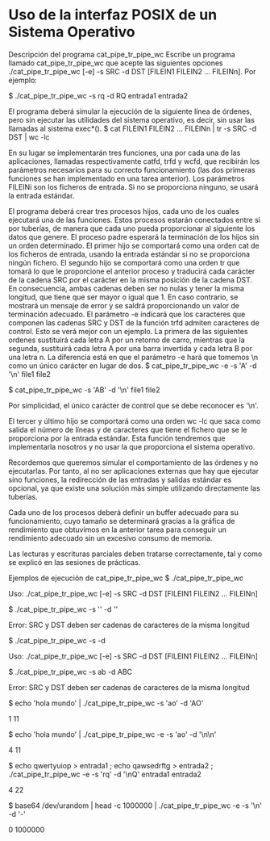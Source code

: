 # Uso de la interfaz POSIX de un Sistema Operativo

Descripción del programa cat_pipe_tr_pipe_wc
Escribe un programa llamado cat_pipe_tr_pipe_wc que acepte las siguientes opciones ./cat_pipe_tr_pipe_wc [-e] -s SRC -d DST [FILEIN1 FILEIN2 ... FILEINn]. Por ejemplo:

$ ./cat_pipe_tr_pipe_wc -s rq -d RQ entrada1 entrada2

El programa deberá simular la ejecución de la siguiente línea de órdenes, pero sin ejecutar las utilidades del sistema operativo, es decir, sin usar las llamadas al sistema exec*().
$ cat FILEIN1 FILEIN2 ... FILEINn | tr -s SRC -d DST | wc -lc

En su lugar se implementarán tres funciones, una por cada una de las aplicaciones, llamadas respectivamente catfd, trfd y wcfd, que recibirán los parámetros necesarios para su correcto funcionamiento (las dos primeras funciones se han implementado en una tarea anterior). Los parámetros FILEINi son los ficheros de entrada. Si no se proporciona ninguno, se usará la entrada estándar.

El programa deberá crear tres procesos hijos, cada uno de los cuales ejecutará una de las funciones. Estos procesos estarán conectados entre sí por tuberías, de manera que cada uno pueda proporcionar al siguiente los datos que genere. El proceso padre esperará la terminación de los hijos sin un orden determinado.
El primer hijo se comportará como una orden cat de los ficheros de entrada, usando la entrada estándar si no se proporciona ningún fichero.
El segundo hijo se comportará como una orden tr que tomará lo que le proporcione el anterior proceso y traducirá cada carácter de la cadena SRC por el carácter en la misma posición de la cadena DST. En consecuencia, ambas cadenas deben ser no nulas y tener la misma longitud, que tiene que ser mayor o igual que 1. En caso contrario, se mostrará un mensaje de error y se saldrá proporcionando un valor de terminación adecuado.
El parámetro -e indicará que los caracteres que componen las cadenas SRC y DST de la función trfd admiten caracteres de control. Esto se verá mejor con un ejemplo. La primera de las siguientes ordenes sustituirá cada letra A por un retorno de carro, mientras que la segunda, sustituirá cada letra A por una barra invertida y cada letra B por una letra n. La diferencia está en que el parámetro -e hará que tomemos \n como un único carácter en lugar de dos.
$ cat_pipe_tr_pipe_wc -e -s 'A' -d '\n' file1 file2

$ cat_pipe_tr_pipe_wc -s 'AB' -d '\n' file1 file2

Por simplicidad, el único carácter de control que se debe reconocer es '\n'.

El tercer y último hijo se comportará como una orden wc -lc que saca como salida el número de líneas y de caracteres que tiene el fichero que se le proporciona por la entrada estándar. Esta función tendremos que implementarla nosotros y no usar la que proporciona el sistema operativo.

Recordemos que queremos simular el comportamiento de las órdenes y no ejecutarlas. Por tanto, al no ser aplicaciones externas que hay que ejecutar sino funciones, la redirección de las entradas y salidas estándar es opcional, ya que existe una solución más simple utilizando directamente las tuberías.

Cada uno de los procesos deberá definir un buffer adecuado para su funcionamiento, cuyo tamaño se determinará gracias a la gráfica de rendimiento que obtuvimos en la anterior tarea para conseguir un rendimiento adecuado sin un excesivo consumo de memoria.

Las lecturas y escrituras parciales deben tratarse correctamente, tal y como se explicó en las sesiones de prácticas.

Ejemplos de ejecución de cat_pipe_tr_pipe_wc
$ ./cat_pipe_tr_pipe_wc

Uso: ./cat_pipe_tr_pipe_wc [-e] -s SRC -d DST [FILEIN1 FILEIN2 ... FILEINn]

$ ./cat_pipe_tr_pipe_wc -s '' -d ''

Error: SRC y DST deben ser cadenas de caracteres de la misma longitud

$ ./cat_pipe_tr_pipe_wc -s -d

Uso: ./cat_pipe_tr_pipe_wc [-e] -s SRC -d DST [FILEIN1 FILEIN2 ... FILEINn]

$ ./cat_pipe_tr_pipe_wc -s ab -d ABC

Error: SRC y DST deben ser cadenas de caracteres de la misma longitud

$ echo 'hola mundo' | ./cat_pipe_tr_pipe_wc -s 'ao' -d 'AO'

1 11

$ echo 'hola mundo' | ./cat_pipe_tr_pipe_wc -e -s 'ao' -d '\n\n'

4 11

$ echo qwertyuiop > entrada1 ; echo qawsedrftg > entrada2 ; ./cat_pipe_tr_pipe_wc -e -s 'rq' -d '\nQ' entrada1 entrada2

4 22

$ base64 /dev/urandom | head -c 1000000 | ./cat_pipe_tr_pipe_wc -e -s '\n' -d '-'

0 1000000
